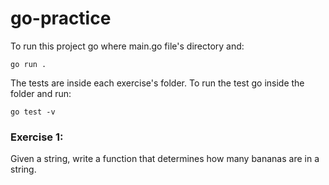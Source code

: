 # go-practice

To run this project go where main.go file's directory and:

```
go run .
```

The tests are inside each exercise's folder.
To run the test go inside the folder and run:

```
go test -v
```

### Exercise 1:
Given a string, write a function that determines how many bananas are in a string.
